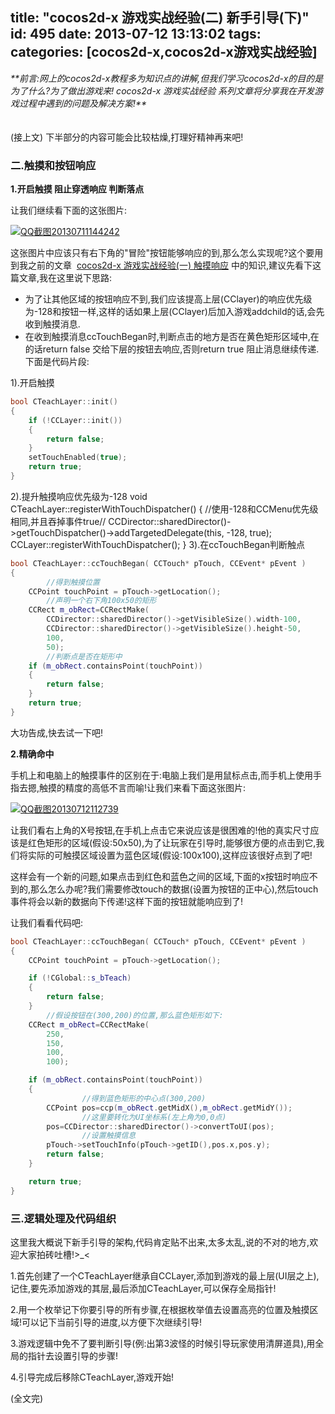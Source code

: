 title: "cocos2d-x 游戏实战经验(二) 新手引导(下)"
id: 495
date: 2013-07-12 13:13:02
tags:
categories: [cocos2d-x,cocos2d-x游戏实战经验]
---

<address>**前言:网上的cocos2d-x教程多为知识点的讲解,但我们学习cocos2d-x的目的是为了什么?为了做出游戏来! cocos2d-x 游戏实战经验 系列文章将分享我在开发游戏过程中遇到的问题及解决方案!**</address><address> </address><address> </address>(接上文)
<!--more-->
下半部分的内容可能会比较枯燥,打理好精神再来吧!



### **二.触摸和按钮响应**



**1.开启触摸 阻止穿透响应 判断落点**

让我们继续看下面的这张图片:

[![QQ截图20130711144242]({{BASE_PATH}}/images/77dcc9c78e40e4cf541eb41c386a1a731d8b2eff.png)](http://blog.justbilt.com/wp-content/uploads/2013/07/QQ截图20130711144242.png)



这张图片中应该只有右下角的"冒险"按钮能够响应的到,那么怎么实现呢?这个要用到我之前的文章  [cocos2d-x 游戏实战经验(一) 触摸响应](http://blog.justbilt.com/402/) 中的知识,建议先看下这篇文章,我在这里说下思路:

*   为了让其他区域的按钮响应不到,我们应该提高上层(CClayer)的响应优先级为-128和按钮一样,这样的话如果上层(CClayer)后加入游戏addchild的话,会先收到触摸消息.
*   在收到触摸消息ccTouchBegan时,判断点击的地方是否在黄色矩形区域中,在的话return false 交给下层的按钮去响应,否则return true 阻止消息继续传递.
下面是代码片段:

1).开启触摸
```c++
bool CTeachLayer::init()
{
	if (!CCLayer::init())
	{
		return false;
	}
	setTouchEnabled(true);
	return true;
}
```
2).提升触摸响应优先级为-128
void CTeachLayer::registerWithTouchDispatcher()
{
	//使用-128和CCMenu优先级相同,并且吞掉事件true//
	CCDirector::sharedDirector()->getTouchDispatcher()->addTargetedDelegate(this, -128, true);
	CCLayer::registerWithTouchDispatcher();
}
3).在ccTouchBegan判断触点
```c++
bool CTeachLayer::ccTouchBegan( CCTouch* pTouch, CCEvent* pEvent )
{
        //得到触摸位置
	CCPoint touchPoint = pTouch->getLocation();
        //声明一个右下角100x50的矩形
	CCRect m_obRect=CCRectMake(
		CCDirector::sharedDirector()->getVisibleSize().width-100,
		CCDirector::sharedDirector()->getVisibleSize().height-50,
		100,
		50);
        //判断点是否在矩形中
	if (m_obRect.containsPoint(touchPoint))
	{
		return false;
	}
	return true;
}
```
大功告成,快去试一下吧!



**2.精确命中**

手机上和电脑上的触摸事件的区别在于:电脑上我们是用鼠标点击,而手机上使用手指去摁,触摸的精度的高低不言而喻!让我们来看下面这张图片:

[![QQ截图20130712112739]({{BASE_PATH}}/images/48f5c73509bf938b88bb3589bd6cb0a0bdb696fb.png)](http://blog.justbilt.com/wp-content/uploads/2013/07/QQ截图20130712112739.png)



让我们看右上角的X号按钮,在手机上点击它来说应该是很困难的!他的真实尺寸应该是红色矩形的区域(假设:50x50),为了让玩家在引导时,能够很方便的点击到它,我们将实际的可触摸区域设置为蓝色区域(假设:100x100),这样应该很好点到了吧!

这样会有一个新的问题,如果点击到红色和蓝色之间的区域,下面的x按钮时响应不到的,那么怎么办呢?我们需要修改touch的数据(设置为按钮的正中心),然后touch事件将会以新的数据向下传递!这样下面的按钮就能响应到了!

让我们看看代码吧:
```c++
bool CTeachLayer::ccTouchBegan( CCTouch* pTouch, CCEvent* pEvent )
{
	CCPoint touchPoint = pTouch->getLocation();

	if (!CGlobal::s_bTeach)
	{
		return false;
	}
        //假设按钮在(300,200)的位置,那么蓝色矩形如下:
	CCRect m_obRect=CCRectMake(
		250,
		150,
		100,
		100);

	if (m_obRect.containsPoint(touchPoint))
	{
                //得到蓝色矩形的中心点(300,200)
		CCPoint pos=ccp(m_obRect.getMidX(),m_obRect.getMidY());
                //这里要转化为UI坐标系(左上角为0,0点)
		pos=CCDirector::sharedDirector()->convertToUI(pos);
                //设置触摸信息
		pTouch->setTouchInfo(pTouch->getID(),pos.x,pos.y);
		return false;
	}

	return true;
}
```


### **三.逻辑处理及代码组织**

这里我大概说下新手引导的架构,代码肯定贴不出来,太多太乱,说的不对的地方,欢迎大家拍砖吐槽!>_<

1.首先创建了一个CTeachLayer继承自CCLayer,添加到游戏的最上层(UI层之上),记住,要先添加游戏的其层,最后添加CTeachLayer,可以保存全局指针!

2.用一个枚举记下你要引导的所有步骤,在根据枚举值去设置高亮的位置及触摸区域!可以记下当前引导的进度,以方便下次继续引导!

3.游戏逻辑中免不了要判断引导(例:出第3波怪的时候引导玩家使用清屏道具),用全局的指针去设置引导的步骤!

4.引导完成后移除CTeachLayer,游戏开始!





(全文完)

